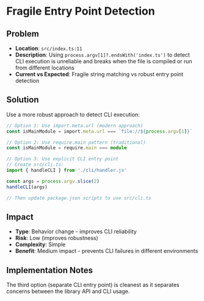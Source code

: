 # Fragile Entry Point Detection

## Problem
- **Location**: `src/index.ts:11`
- **Description**: Using `process.argv[1]?.endsWith('index.ts')` to detect CLI execution is unreliable and breaks when the file is compiled or run from different locations
- **Current vs Expected**: Fragile string matching vs robust entry point detection

## Solution
Use a more robust approach to detect CLI execution:

```typescript
// Option 1: Use import.meta.url (modern approach)
const isMainModule = import.meta.url === `file://${process.argv[1]}`

// Option 2: Use require.main pattern (traditional)
const isMainModule = require.main === module

// Option 3: Use explicit CLI entry point
// Create src/cli.ts:
import { handleCLI } from './cli/handler.js'

const args = process.argv.slice(2)
handleCLI(args)

// Then update package.json scripts to use src/cli.ts
```

## Impact
- **Type**: Behavior change - improves CLI reliability
- **Risk**: Low (improves robustness)
- **Complexity**: Simple
- **Benefit**: Medium impact - prevents CLI failures in different environments

## Implementation Notes
The third option (separate CLI entry point) is cleanest as it separates concerns between the library API and CLI usage.